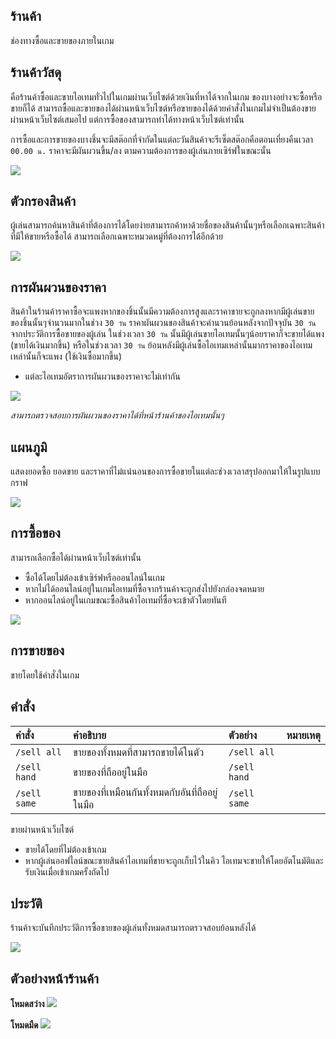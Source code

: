 ## ร้านค้า 
ช่องทางซื้อและขายของภายในเกม

## ร้านค้าวัสดุ
คือร้านค้าซื้อและขายไอเทมทั่วไปในเกมผ่านเว็บไซต์ด้วยเงินที่หาได้จากในเกม ของบางอย่างจะซื้อหรือขายก็ได้
สามารถซื้อและขายของได้ผ่านหน้าเว็บไซต์หรือขายของได้ด้วยคำสั่งในเกมไม่จำเป็นต้องขายผ่านหน้าเว็บไซต์เสมอไป แต่การซื้อของสามารถทำได้ทางหน้าเว็บไซต์เท่านั้น

การซื้อและการขายของบางชิ้นจะมีสต๊อกที่จำกัดในแต่ละวันสินค้าจะรีเซ็ตสต๊อกคือตอนเที่ยงคืนเวลา `00.00 น.` ราคาจะมีผันผวนขึ้น/ลง ตามความต้องการของผู้เล่นภายเซิร์ฟในขณะนั้น 

![](https://i.imgur.com/BnWNz8i.png)

## ตัวกรองสินค้า
ผู้เล่นสามารถค้นหาสินค้าที่ต้องการได้โดยง่ายสามารถค้าหาด้วยชื่อของสินค้านั้นๆหรือเลือกเฉพาะสินค้าที่มีให้ขายหรือซื้อได้ สามารถเลือกเฉพาะหมวดหมู่ที่ต้องการได้อีกด้วย

![](https://i.imgur.com/u7EIW4f.png)

## การผันผวนของราคา
สินค้าในร้านค้าราคาซื้อจะแพงหากของชิ้นนั้นมีความต้องการสูงและราคาขายจะถูกลงหากมีผู้เล่นขายของชิ้นนั้นๆจำนวนมากในช่วง `30 วัน`
ราคาผันผวนของสินค้าจะคำนวนย้อนหลังจากปัจจุบัน `30 วัน` จากประวัติการซื้อขายของผู้เล่น ในช่วงเวลา `30 วัน` นั้นมีผู้เล่นขายไอเทมนั้นๆน้อยราคาก็จะขายได้แพง (ขายได้เงินมากขึ้น)
หรือในช่วงเวลา `30 วัน` ย้อนหลังมีผู้เล่นซื้อไอเทมเหล่านั้นมากราคาของไอเทมเหล่านั้นก็จะแพง (ใช้เงินซื้อมากขึ้น)
  - แต่ละไอเทมอัตราการผันผวนของราคาจะไม่เท่ากัน

![](https://i.imgur.com/R5f7lcC.png)

*สามารถตรวจสอบการผันผวนของราคาได้ที่หน้าร้านค้าของไอเทมนั้นๆ*

## แผนภูมิ
แสดงยอดซื้อ ยอดขาย และราคาที่ไม่แน่นอนของการซื้อขายในแต่ละช่วงเวลาสรุปออกมาให้ในรูปแบบกราฟ

![](https://i.imgur.com/nBtmLGa.png)

## การซื้อของ
สามารถเลือกซื้อได้ผ่านหน้าเว็บไซต์เท่านั้น
  - ซื้อได้โดยไม่ต้องเข้าเซิร์ฟหรือออนไลน์ในเกม
  - หากไม่ได้ออนไลน์อยู่ในเกมไอเทมที่ซื้อจากร้านค้าจะถูกส่งไปยังกล่องจดหมาย
  - หากออนไลน์อยู่ในเกมขณะซื้อสินค้าไอเทมที่ซื้อจะเข้าตัวโดยทันที

![](https://i.imgur.com/h7RiRGK.png)

## การขายของ

ขายโดยใช้คำสั่งในเกม

## คำสั่ง 
| คำสั่ง | คำอธิบาย | ตัวอย่าง | หมายเหตุ |
| :-- | :-- | :-- | :-- |
| `/sell all` | ขายของทั้งหมดที่สามารถขายได้ในตัว | `/sell all` |  |
| `/sell hand` | ขายของที่ถืออยู่ในมือ | `/sell hand` |  |
| `/sell same` | ขายของที่เหมือนกันทั้งหมดกับอันที่ถืออยู่ในมือ | `/sell same` |  |

ขายผ่านหน้าเว็บไซต์
   - ขายได้โดยที่ไม่ต้องเข้าเกม
   - หากผู้เล่นออฟไลน์ขณะขายสินค้าไอเทมที่ขายจะถูกเก็บไว้ในคิว ไอเทมจะขายให้โดยอัตโนมัติและรับเงินเมื่อเข้าเกมครั้งถัดไป

## ประวัติ
ร้านค้าจะบันทึกประวัติการซื้อขายของผู้เล่นทั้งหมดสามารถตรวจสอบย้อนหลังได้

![](https://i.imgur.com/0tMosI6.png)

## ตัวอย่างหน้าร้านค้า
**โหมดสว่าง**
![](https://i.imgur.com/TMSDjC0.jpg)

**โหมดมืด**
![](https://i.imgur.com/2efOKsf.jpg)
